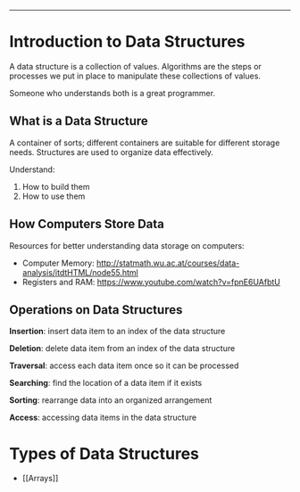 
-----
# Introduction to Data Structures
A data structure is a collection of values.
Algorithms are the steps or processes we put in place to manipulate these collections of values.

Someone who understands both is a great programmer.

## What is a Data Structure
A container of sorts; different containers are suitable for different storage needs.
Structures are used to organize data effectively.

Understand:
1. How to build them
2. How to use them

## How Computers Store Data
Resources for better understanding data storage on computers:
    
- Computer Memory: http://statmath.wu.ac.at/courses/data-analysis/itdtHTML/node55.html
- Registers and RAM: https://www.youtube.com/watch?v=fpnE6UAfbtU

## Operations on Data Structures 
**Insertion**: insert data item to an index of the data structure

**Deletion**: delete data item from an index of the data structure

**Traversal**: access each data item once so it can be processed

**Searching**: find the location of a data item if it exists 

**Sorting**: rearrange data into an organized arrangement

**Access**: accessing data items in the data structure

# Types of Data Structures
- [[Arrays]]